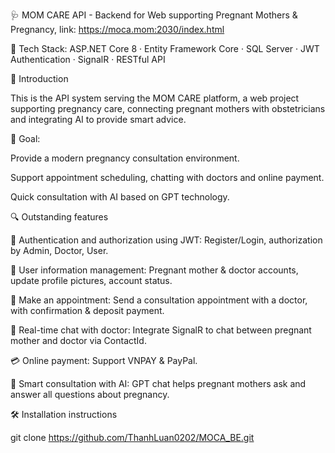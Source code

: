 🩺 MOM CARE API - Backend for Web supporting Pregnant Mothers & Pregnancy, link: https://moca.mom:2030/index.html

📁 Tech Stack: ASP.NET Core 8 · Entity Framework Core · SQL Server · JWT Authentication · SignalR · RESTful API

📌 Introduction

This is the API system serving the MOM CARE platform, a web project supporting pregnancy care, connecting pregnant mothers with obstetricians and integrating AI to provide smart advice.

🎯 Goal:

Provide a modern pregnancy consultation environment.

Support appointment scheduling, chatting with doctors and online payment.

Quick consultation with AI based on GPT technology.

🔍 Outstanding features

🔐 Authentication and authorization using JWT: Register/Login, authorization by Admin, Doctor, User.


📄 User information management: Pregnant mother & doctor accounts, update profile pictures, account status.


📅 Make an appointment: Send a consultation appointment with a doctor, with confirmation & deposit payment.


💬 Real-time chat with doctor: Integrate SignalR to chat between pregnant mother and doctor via ContactId.


💳 Online payment: Support VNPAY & PayPal.


🧠 Smart consultation with AI: GPT chat helps pregnant mothers ask and answer all questions about pregnancy.


🛠️ Installation instructions

git clone https://github.com/ThanhLuan0202/MOCA_BE.git
